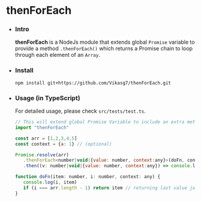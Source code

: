 # thenForEach

- ### Intro  
   **thenForEach** is a NodeJs module that extends global `Promise` variable to provide a method `.thenForEach()` which returns a Promise chain to loop through each element of an `Array`.

- ### Install  
   `npm install git+https://github.com/Vikasg7/thenForEach.git`  

- ### Usage (in TypeScript)  
   For detailed usage, please check `src/tests/test.ts`.  
   ````javascript
   // This will extend global Promise Variable to include an extra method named .thenForEach
   import "thenForEach"

   const arr = [1,2,3,4,5]
   const context = {a: 1} // (optional)

   Promise.resolve(arr)
      .thenForEach<number|void|{value: number, context:any}>(doFn, context)
      .then((v: number|void|{value: number, context:any}) => console.log(v))

   function doFn(item: number, i: number, context: any) {
      console.log(i, item)
      if (i === arr.length - 1) return item // returning last value just to show chaining works.
   }

   ````